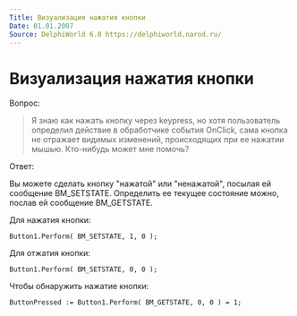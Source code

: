 ```yaml
---
Title: Визуализация нажатия кнопки
Date: 01.01.2007
Source: DelphiWorld 6.0 https://delphiworld.narod.ru/
---
```



Визуализация нажатия кнопки
===========================

Вопрос:

> Я знаю как нажать кнопку через keypress, но хотя пользователь определил
> действие в обработчике события OnClick, сама кнопка не отражает видимых
> изменений, происходящих при ее нажатии мышью. Кто-нибудь может мне
> помочь?

Ответ:

Вы можете сделать кнопку "нажатой" или "ненажатой", посылая ей
сообщение BM\_SETSTATE. Определить ее текущее состояние можно, послав ей
сообщение BM\_GETSTATE.

Для нажатия кнопки:

    Button1.Perform( BM_SETSTATE, 1, 0 );

Для отжатия кнопки:

    Button1.Perform( BM_SETSTATE, 0, 0 );

Чтобы обнаружить нажатие кнопки:

    ButtonPressed := Button1.Perform( BM_GETSTATE, 0, 0 ) = 1;

